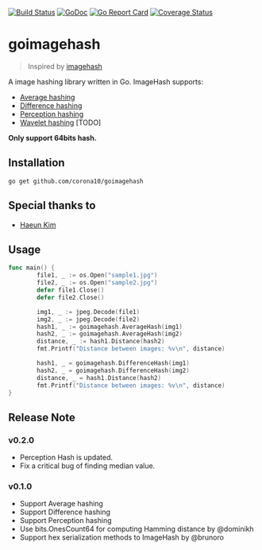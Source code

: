 [![Build Status](https://travis-ci.org/corona10/goimagehash.svg?branch=master)](https://travis-ci.org/corona10/goimagehash)
[![GoDoc](https://godoc.org/github.com/corona10/goimagehash?status.svg)](https://godoc.org/github.com/corona10/goimagehash)
[![Go Report Card](https://goreportcard.com/badge/github.com/corona10/goimagehash)](https://goreportcard.com/report/github.com/corona10/goimagehash)
[![Coverage Status](https://coveralls.io/repos/github/corona10/goimagehash/badge.svg)](https://coveralls.io/github/corona10/goimagehash)

# goimagehash
> Inspired by [imagehash](https://github.com/JohannesBuchner/imagehash)

A image hashing library written in Go. ImageHash supports:
* [Average hashing](http://www.hackerfactor.com/blog/index.php?/archives/432-Looks-Like-It.html)
* [Difference hashing](http://www.hackerfactor.com/blog/index.php?/archives/529-Kind-of-Like-That.html)
* [Perception hashing](http://www.hackerfactor.com/blog/index.php?/archives/432-Looks-Like-It.html)
* [Wavelet hashing](https://fullstackml.com/wavelet-image-hash-in-python-3504fdd282b5) [TODO]

**Only support 64bits hash.**

## Installation
```
go get github.com/corona10/goimagehash
```
## Special thanks to
* [Haeun Kim](https://github.com/haeungun/)

## Usage

``` Go
func main() {
        file1, _ := os.Open("sample1.jpg")
        file2, _ := os.Open("sample2.jpg")
        defer file1.Close()
        defer file2.Close()

        img1, _ := jpeg.Decode(file1)
        img2, _ := jpeg.Decode(file2)
        hash1, _ := goimagehash.AverageHash(img1)
        hash2, _ := goimagehash.AverageHash(img2)
        distance, _ := hash1.Distance(hash2)
        fmt.Printf("Distance between images: %v\n", distance)

        hash1, _ = goimagehash.DifferenceHash(img1)
        hash2, _ = goimagehash.DifferenceHash(img2)
        distance, _ = hash1.Distance(hash2)
        fmt.Printf("Distance between images: %v\n", distance)
}
```

## Release Note

### v0.2.0
- Perception Hash is updated.
- Fix a critical bug of finding median value.

### v0.1.0
- Support Average hashing
- Support Difference hashing
- Support Perception hashing
- Use bits.OnesCount64 for computing Hamming distance by @dominikh
- Support hex serialization methods to ImageHash by @brunoro
